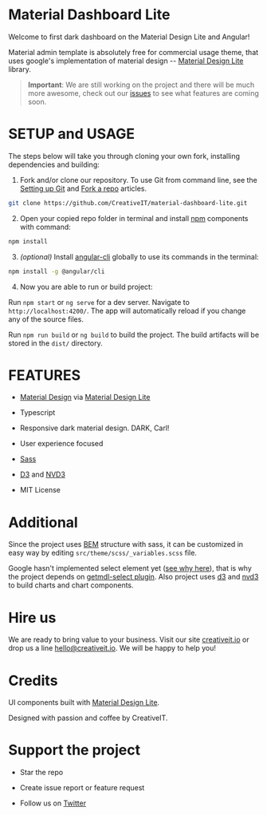 # Material Dashboard Lite

Welcome to first dark dashboard on the Material Design Lite and Angular!

Material admin template is absolutely free for commercial usage theme, that uses google's implementation of material design -- [Material Design Lite](http://www.getmdl.io) library.

> **Important**: We are still working on the project and there will be much more awesome, check out our [issues](https://github.com/CreativeIT/material-angular-dashboard/issues) to see what features are coming soon.

# SETUP and USAGE
The steps below will take you through cloning your own fork, installing dependencies and building:

1. Fork and/or clone our repository. To use Git from command line, see the [Setting up Git](https://help.github.com/articles/set-up-git/) and [Fork a repo](https://help.github.com/articles/fork-a-repo/) articles.

```bash
git clone https://github.com/CreativeIT/material-dashboard-lite.git
```

2. Open your copied repo folder in terminal and install [npm](https://www.npmjs.com/) components with command:

```bash
npm install
```

3. _(optional)_ Install [angular-cli](https://cli.angular.io/) globally to use its commands in the terminal:

```bash
npm install -g @angular/cli
```

4. Now you are able to run or build project:

Run `npm start` or `ng serve` for a dev server. Navigate to `http://localhost:4200/`. The app will automatically reload if you change any of the source files.

Run `npm run build` or `ng build` to build the project. The build artifacts will be stored in the `dist/` directory.

# FEATURES

* [Material Design](http://www.google.com/design/spec/material-design/introduction.html) via [Material Design Lite](http://getmdl.io)

* Typescript

* Responsive dark material design. DARK, Carl!

* User experience focused

* [Sass](http://sass-lang.com/)

* [D3](https://d3js.org/) and [NVD3](http://nvd3.org/)

* MIT License

# Additional

Since the project uses [BEM](http://getbem.com) structure with sass, it can be customized in easy way by editing `src/theme/scss/_variables.scss` file.

Google hasn't implemented select element yet ([see why here](http://37.media.tumblr.com/6a9fcffde2da977266b0ea99b15d5803/tumblr_n42cjjsriB1smcbm7o1_400.gif)), that is why the project depends on [getmdl-select plugin](https://github.com/CreativeIT/getmdl-select). Also project uses [d3](https://d3js.org/) and [nvd3](http://nvd3.org/) to build charts and chart components.

# Hire us
We are ready to bring value to your business. Visit our site [creativeit.io](http://creativeit.io/) or drop us a line <hello@creativeit.io>. We will be happy to help you!


# Credits

UI components built with [Material Design Lite](http://www.getmdl.io).

Designed with passion and coffee by CreativeIT.

# Support the project

* Star the repo

* Create issue report or feature request

* Follow us on [Twitter](https://twitter.com/intent/follow?screen_name=CreativeITeam)
